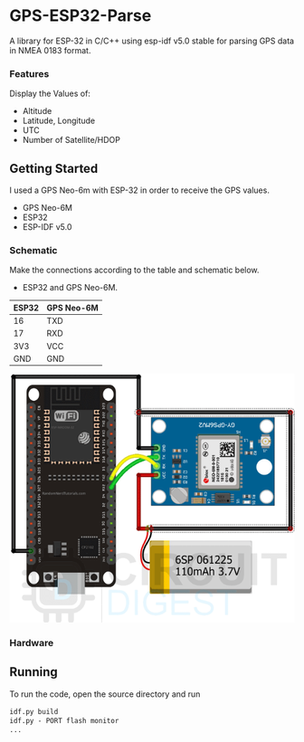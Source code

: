# GPS-ESP32-Parse

A library for ESP-32 in C/C++ using esp-idf v5.0 stable for parsing GPS data in NMEA 0183 format.


<!-- Features -->
### Features

Display the Values of:

- Altitude
- Latitude, Longitude
- UTC
- Number of Satellite/HDOP

<!-- Getting Started -->
## 	Getting Started

I used a GPS Neo-6m with ESP-32 in order to receive the GPS values.

- GPS Neo-6M
- ESP32
- ESP-IDF v5.0

<!-- Schematic -->
### Schematic
Make the connections according to the table and schematic below.

* ESP32 and GPS Neo-6M.

| ESP32 | GPS Neo-6M |
| ----  | -----|
| 16    | TXD  |
| 17    | RXD  |
| 3V3    | VCC  |
| GND    | GND  |

![alt text](https://github.com/abdullah-qureshi/GPS_task_esp32/blob/master/img/schematic_esp_neo6m.png "ESP32 GPS NEO 6M V2" )

### Hardware


## Running

To run the code, open the source directory and run

```
idf.py build
idf.py - PORT flash monitor
...
```




